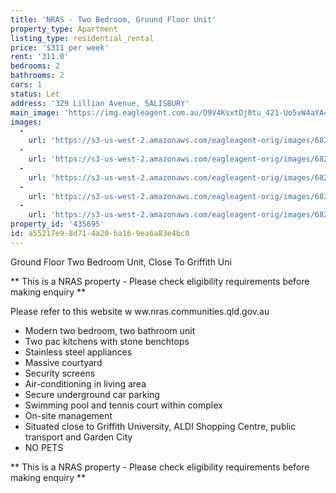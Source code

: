 ```yaml
---
title: 'NRAS - Two Bedroom, Ground Floor Unit'
property_type: Apartment
listing_type: residential_rental
price: '$311 per week'
rent: '311.0'
bedrooms: 2
bathrooms: 2
cars: 1
status: Let
address: '329 Lillian Avenue, SALISBURY'
main_image: 'https://img.eagleagent.com.au/O9V4KsxtDj0tu_421-Uo5vW4aYA=/1280x854/smart/https://s3-us-west-2.amazonaws.com/eagleagent-orig/images/6826845/411439087-image-M.jpg'
images:
  -
    url: 'https://s3-us-west-2.amazonaws.com/eagleagent-orig/images/6826849/411439087-image-D.jpg'
  -
    url: 'https://s3-us-west-2.amazonaws.com/eagleagent-orig/images/6826848/411439087-image-C.jpg'
  -
    url: 'https://s3-us-west-2.amazonaws.com/eagleagent-orig/images/6826847/411439087-image-B.jpg'
  -
    url: 'https://s3-us-west-2.amazonaws.com/eagleagent-orig/images/6826846/411439087-image-A.jpg'
  -
    url: 'https://s3-us-west-2.amazonaws.com/eagleagent-orig/images/6826845/411439087-image-M.jpg'
property_id: '435695'
id: a55217e9-8d71-4a20-ba16-9ea6a83e4bc0
---
```

Ground Floor Two Bedroom Unit, Close To Griffith Uni

** This is a NRAS property - Please check eligibility requirements before making enquiry **

Please refer to this website
w ww.nras.communities.qld.gov.au

* Modern two bedroom, two bathroom unit
* Two pac kitchens with stone benchtops
* Stainless steel appliances
* Massive courtyard
* Security screens
* Air-conditioning in living area
* Secure underground car parking
* Swimming pool and tennis court within complex
* On-site management
* Situated close to Griffith University, ALDI Shopping Centre, public transport and Garden City
* NO PETS

** This is a NRAS property - Please check eligibility requirements before making enquiry **